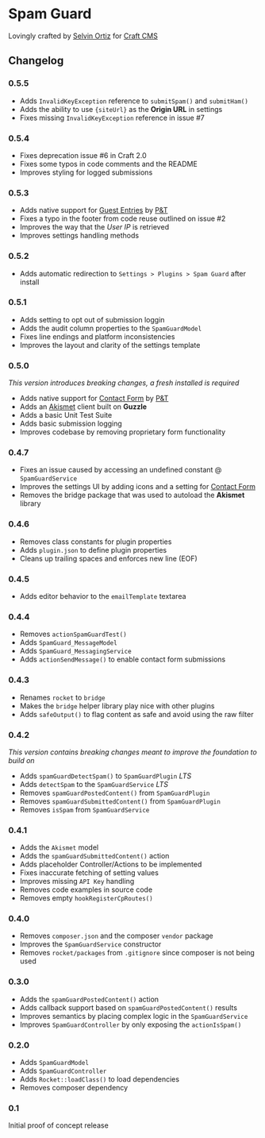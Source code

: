 # Spam Guard

Lovingly crafted by [Selvin Ortiz][developer] for [Craft CMS][craftcms]

## Changelog

### 0.5.5
- Adds `InvalidKeyException` reference to `submitSpam()` and `submitHam()`
- Adds the ability to use `{siteUrl}` as the **Origin URL** in settings
- Fixes missing `InvalidKeyException` reference in issue #7

### 0.5.4
- Fixes deprecation issue #6 in Craft 2.0
- Fixes some typos in code comments and the README
- Improves styling for logged submissions

### 0.5.3
- Adds native support for [Guest Entries][guestentries] by [P&T][pixelandtonic]
- Fixes a typo in the footer from code reuse outlined on issue #2
- Improves the way that the *User IP* is retrieved
- Improves settings handling methods

### 0.5.2
- Adds automatic redirection to `Settings > Plugins > Spam Guard` after install

### 0.5.1
- Adds setting to opt out of submission loggin
- Adds the audit column properties to the `SpamGuardModel`
- Fixes line endings and platform inconsistencies
- Improves the layout and clarity of the settings template

### 0.5.0
_This version introduces breaking changes, a fresh installed is required_

- Adds native support for [Contact Form][contactform] by [P&T][pixelandtonic]
- Adds an [Akismet][akismet] client built on **Guzzle**
- Adds a basic Unit Test Suite
- Adds basic submission logging
- Improves codebase by removing proprietary form functionality

### 0.4.7
- Fixes an issue caused by accessing an undefined constant @ `SpamGuardService`
- Improves the settings UI by adding icons and a setting for [Contact Form][contactform]
- Removes the bridge package that was used to autoload the **Akismet** library

### 0.4.6
- Removes class constants for plugin properties
- Adds `plugin.json` to define plugin properties
- Cleans up trailing spaces and enforces new line (EOF)

### 0.4.5
- Adds editor behavior to the `emailTemplate` textarea

### 0.4.4
- Removes `actionSpamGuardTest()`
- Adds `SpamGuard_MessageModel`
- Adds `SpamGuard_MessagingService`
- Adds `actionSendMessage()` to enable contact form submissions

### 0.4.3
- Renames `rocket` to `bridge`
- Makes the `bridge` helper library play nice with other plugins
- Adds `safeOutput()` to flag content as safe and avoid using the raw filter

### 0.4.2
_This version contains breaking changes meant to improve the foundation to build on_

- Adds `spamGuardDetectSpam()` to `SpamGuardPlugin` *LTS*
- Adds `detectSpam` to the `SpamGuardService` *LTS*
- Removes `spamGuardPostedContent()` from `SpamGuardPlugin`
- Removes `spamGuardSubmittedContent()` from `SpamGuardPlugin`
- Removes `isSpam` from `SpamGuardService`

### 0.4.1
- Adds the `Akismet` model
- Adds the `spamGuardSubmittedContent()` action
- Adds placeholder Controller/Actions to be implemented
- Fixes inaccurate fetching of setting values
- Improves missing `API Key` handling
- Removes code examples in source code
- Removes empty `hookRegisterCpRoutes()`

### 0.4.0
- Removes `composer.json` and the composer `vendor` package
- Improves the `SpamGuardService` constructor
- Removes `rocket/packages` from `.gitignore` since composer is not being used

### 0.3.0
- Adds the `spamGuardPostedContent()` action
- Adds callback support based on `spamGuardPostedContent()` results
- Improves semantics by placing complex logic in the `SpamGuardService`
- Improves `SpamGuardController` by only exposing the `actionIsSpam()`

### 0.2.0
- Adds `SpamGuardModel`
- Adds `SpamGuardController`
- Adds `Rocket::loadClass()` to load dependencies
- Removes composer dependency

### 0.1
Initial proof of concept release

[developer]:http://twitter.com/selvinortiz "@selvinortiz"
[craftcms]:http://buildwithcraft.com "Craft CMS"
[akismet]:http://akismet.com "Akismet"
[contactform]:https://github.com/pixelandtonic/ContactForm "Contact Form"
[guestentries]:https://github.com/pixelandtonic/GuestEntries "Guest Entries"
[pixelandtonic]:http://pixelandtonic.com "Pixel & Tonic"
